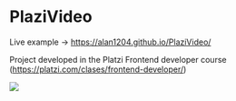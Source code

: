 # PlaziVideo

Live example -> https://alan1204.github.io/PlaziVideo/

Project developed in the Platzi Frontend developer course (https://platzi.com/clases/frontend-developer/)

![](https://repository-images.githubusercontent.com/274566266/9c24a700-b717-11ea-949e-67043bc2a138)

